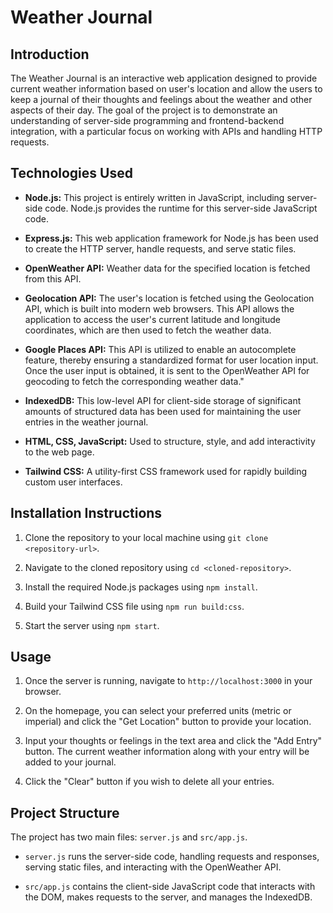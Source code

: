# Weather Journal

## Introduction

The Weather Journal is an interactive web application designed to provide current weather information based on user's location and allow the users to keep a journal of their thoughts and feelings about the weather and other aspects of their day. The goal of the project is to demonstrate an understanding of server-side programming and frontend-backend integration, with a particular focus on working with APIs and handling HTTP requests.

## Technologies Used

- **Node.js:** This project is entirely written in JavaScript, including server-side code. Node.js provides the runtime for this server-side JavaScript code.

- **Express.js:** This web application framework for Node.js has been used to create the HTTP server, handle requests, and serve static files.

- **OpenWeather API:** Weather data for the specified location is fetched from this API.

- **Geolocation API:** The user's location is fetched using the Geolocation API, which is built into modern web browsers. This API allows the application to access the user's current latitude and longitude coordinates, which are then used to fetch the weather data.

- **Google Places API:** This API is utilized to enable an autocomplete feature, thereby ensuring a standardized format for user location input. Once the user input is obtained, it is sent to the OpenWeather API for geocoding to fetch the corresponding weather data."

- **IndexedDB:** This low-level API for client-side storage of significant amounts of structured data has been used for maintaining the user entries in the weather journal.

- **HTML, CSS, JavaScript:** Used to structure, style, and add interactivity to the web page.

- **Tailwind CSS:** A utility-first CSS framework used for rapidly building custom user interfaces.

## Installation Instructions

1. Clone the repository to your local machine using `git clone <repository-url>`.

2. Navigate to the cloned repository using `cd <cloned-repository>`.

3. Install the required Node.js packages using `npm install`.

4. Build your Tailwind CSS file using `npm run build:css`.

5. Start the server using `npm start`.

## Usage

1. Once the server is running, navigate to `http://localhost:3000` in your browser.

2. On the homepage, you can select your preferred units (metric or imperial) and click the "Get Location" button to provide your location.

3. Input your thoughts or feelings in the text area and click the "Add Entry" button. The current weather information along with your entry will be added to your journal.

4. Click the "Clear" button if you wish to delete all your entries.

## Project Structure

The project has two main files: `server.js` and `src/app.js`.

- `server.js` runs the server-side code, handling requests and responses, serving static files, and interacting with the OpenWeather API.

- `src/app.js` contains the client-side JavaScript code that interacts with the DOM, makes requests to the server, and manages the IndexedDB.

